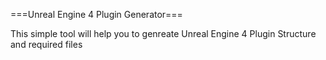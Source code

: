 ===Unreal Engine 4 Plugin Generator===

This simple tool will help you to genreate Unreal Engine 4 Plugin Structure and required files